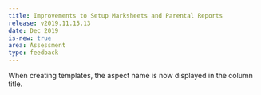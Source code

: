 ```yaml
---
title: Improvements to Setup Marksheets and Parental Reports
release: v2019.11.15.13
date: Dec 2019
is-new: true
area: Assessment
type: feedback
---
```


When creating templates, the aspect name is now displayed in the column title.
